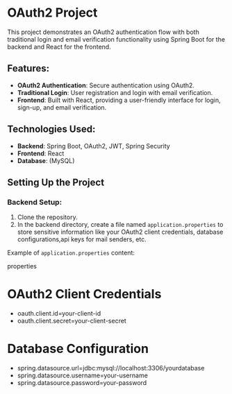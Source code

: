 # OAuth2 Project

This project demonstrates an OAuth2 authentication flow with both traditional login and email verification functionality using Spring Boot for the backend and React for the frontend.

## Features:
- **OAuth2 Authentication**: Secure authentication using OAuth2.
- **Traditional Login**: User registration and login with email verification.
- **Frontend**: Built with React, providing a user-friendly interface for login, sign-up, and email verification.

## Technologies Used:
- **Backend**: Spring Boot, OAuth2, JWT, Spring Security
- **Frontend**: React
- **Database**: (MySQL)

## Setting Up the Project

### Backend Setup:
1. Clone the repository.
2. In the backend directory, create a file named `application.properties` to store sensitive information like your OAuth2 client credentials, database configurations,api keys for mail senders, etc.

Example of `application.properties` content:

properties
# OAuth2 Client Credentials
- oauth.client.id=your-client-id
- oauth.client.secret=your-client-secret

# Database Configuration
- spring.datasource.url=jdbc:mysql://localhost:3306/yourdatabase
- spring.datasource.username=your-username
- spring.datasource.password=your-password
